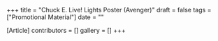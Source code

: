 +++
title = "Chuck E. Live! Lights Poster (Avenger)"
draft = false
tags = ["Promotional Material"]
date = ""

[Article]
contributors = []
gallery = []
+++